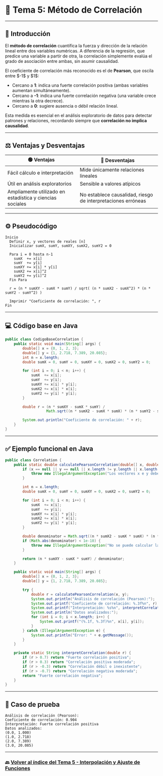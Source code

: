 # 📌 Tema 5: Método de Correlación

---

## 🧠 Introducción

El **método de correlación** cuantifica la fuerza y dirección de la relación lineal entre dos variables numéricas. A diferencia de la regresión, que predice una variable a partir de otra, la correlación simplemente evalúa el grado de asociación entre ambas, sin asumir causalidad.

El coeficiente de correlación más reconocido es el de **Pearson**, que oscila entre \$-1\$ y \$1\$:

* Cercano a **1**: indica una fuerte correlación positiva (ambas variables aumentan simultáneamente).
* Cercano a **-1**: indica una fuerte correlación negativa (una variable crece mientras la otra decrece).
* Cercano a **0**: sugiere ausencia o débil relación lineal.

Esta medida es esencial en el análisis exploratorio de datos para detectar patrones y relaciones, recordando siempre que **correlación no implica causalidad**.

---

## ⚖️ Ventajas y Desventajas

| 🟢 Ventajas                                              | 🔴 Desventajas                                               |
| -------------------------------------------------------- | ------------------------------------------------------------ |
| Fácil cálculo e interpretación                           | Mide únicamente relaciones lineales                          |
| Útil en análisis exploratorios                           | Sensible a valores atípicos                                  |
| Ampliamente utilizado en estadística y ciencias sociales | No establece causalidad, riesgo de interpretaciones erróneas |

---

## ⚙️ Pseudocódigo

```plaintext
Inicio
  Definir x, y vectores de reales [n]
  Inicializar sumX, sumY, sumXY, sumX2, sumY2 = 0

  Para i = 0 hasta n-1
    sumX  += x[i]
    sumY  += y[i]
    sumXY += x[i] * y[i]
    sumX2 += x[i]^2
    sumY2 += y[i]^2
  Fin Para

  r = (n * sumXY - sumX * sumY) / sqrt( (n * sumX2 - sumX^2) * (n * sumY2 - sumY^2) )

  Imprimir "Coeficiente de correlación: ", r
Fin
```

---

## 💻 Código base en Java

```java
public class CodigoBaseCorrelation {
    public static void main(String[] args) {
        double[] x = {0, 1, 2, 3};
        double[] y = {1, 2.718, 7.389, 20.085};
        int n = x.length;
        double sumX = 0, sumY = 0, sumXY = 0, sumX2 = 0, sumY2 = 0;

        for (int i = 0; i < n; i++) {
            sumX  += x[i];
            sumY  += y[i];
            sumXY += x[i] * y[i];
            sumX2 += x[i] * x[i];
            sumY2 += y[i] * y[i];
        }

        double r = (n * sumXY - sumX * sumY) / 
                   Math.sqrt((n * sumX2 - sumX * sumX) * (n * sumY2 - sumY * sumY));

        System.out.println("Coeficiente de correlación: " + r);
    }
}
```

---

## ✅ Ejemplo funcional en Java

```java
public class Correlation {
    public static double calculatePearsonCorrelation(double[] x, double[] y) {
        if (x == null || y == null || x.length != y.length || x.length < 2) {
            throw new IllegalArgumentException("Los vectores x e y deben tener la misma longitud y al menos 2 elementos");
        }

        int n = x.length;
        double sumX = 0, sumY = 0, sumXY = 0, sumX2 = 0, sumY2 = 0;

        for (int i = 0; i < n; i++) {
            sumX  += x[i];
            sumY  += y[i];
            sumXY += x[i] * y[i];
            sumX2 += x[i] * x[i];
            sumY2 += y[i] * y[i];
        }

        double denominator = Math.sqrt((n * sumX2 - sumX * sumX) * (n * sumY2 - sumY * sumY));
        if (Math.abs(denominator) < 1e-10) {
            throw new IllegalArgumentException("No se puede calcular la correlación: varianza cero o datos constantes");
        }

        return (n * sumXY - sumX * sumY) / denominator;
    }

    public static void main(String[] args) {
        double[] x = {0, 1, 2, 3};
        double[] y = {1, 2.718, 7.389, 20.085};

        try {
            double r = calculatePearsonCorrelation(x, y);
            System.out.println("Análisis de correlación (Pearson):");
            System.out.printf("Coeficiente de correlación: %.3f%n", r);
            System.out.printf("Interpretación: %s%n", interpretCorrelation(r));
            System.out.println("Datos analizados:");
            for (int i = 0; i < x.length; i++) {
                System.out.printf("(%.1f, %.3f)%n", x[i], y[i]);
            }
        } catch (IllegalArgumentException e) {
            System.out.println("Error: " + e.getMessage());
        }
    }

    private static String interpretCorrelation(double r) {
        if (r > 0.7) return "Fuerte correlación positiva";
        if (r > 0.3) return "Correlación positiva moderada";
        if (r > -0.3) return "Correlación débil o inexistente";
        if (r > -0.7) return "Correlación negativa moderada";
        return "Fuerte correlación negativa";
    }
}
```

---

## 🧪 Caso de prueba

```text
Análisis de correlación (Pearson):
Coeficiente de correlación: 0.904
Interpretación: Fuerte correlación positiva
Datos analizados:
(0.0, 1.000)
(1.0, 2.718)
(2.0, 7.389)
(3.0, 20.085)
```

---

### 🔙 [Volver al índice del Tema 5 - Interpolación y Ajuste de Funciones](https://github.com/Juan200519287393u83/Metodos_Numericos/blob/main/T5%20-%20Interpolaci%C3%B3n%20y%20Ajuste%20de%20Funciones/Introducci%C3%B3n%20a%20la%20Interpolaci%C3%B3n%20y%20Ajuste%20de%20Funciones.md)

